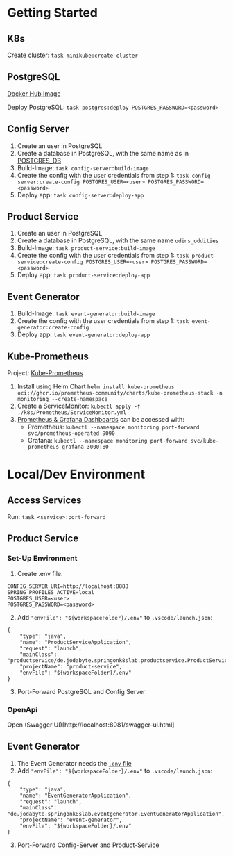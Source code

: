 # Getting Started

## K8s

Create cluster: `task minikube:create-cluster`

## PostgreSQL

[Docker Hub Image](https://hub.docker.com/_/postgres/)

Deploy PostgreSQL: `task postgres:deploy POSTGRES_PASSWORD=<password>`

## Config Server

1. Create an user in PostgreSQL
2. Create a database in PostgreSQL, with the same name as in [POSTGRES_DB](k8s/Config-Server/ConfigMap.yml)
3. Build-Image: `task config-server:build-image`
4. Create the config with the user credentials from step 1: `task config-server:create-config POSTGRES_USER=<user> POSTGRES_PASSWORD=<password>`
5. Deploy app: `task config-server:deploy-app`

## Product Service

1. Create an user in PostgreSQL
2. Create a database in PostgreSQL, with the same name `odins_oddities`
3. Build-Image: `task product-service:build-image`
4. Create the config with the user credentials from step 1: `task product-service:create-config POSTGRES_USER=<user> POSTGRES_PASSWORD=<password>`
5. Deploy app: `task product-service:deploy-app`

## Event Generator

1. Build-Image: `task event-generator:build-image`
2. Create the config with the user credentials from step 1: `task event-generator:create-config`
3. Deploy app: `task event-generator:deploy-app`

## Kube-Prometheus

Project: [Kube-Prometheus](https://prometheus-operator.dev/kube-prometheus/kube/access-ui/)

1. Install using Helm Chart `helm install kube-prometheus oci://ghcr.io/prometheus-community/charts/kube-prometheus-stack -n monitoring --create-namespace`
2. Create a ServiceMonitor: `kubectl apply -f ./k8s/Prometheus/ServiceMonitor.yml`
3. [Prometheus & Grafana Dashboards](https://prometheus-operator.dev/kube-prometheus/kube/access-ui/) can be accessed with:
    - Prometheus: `kubectl --namespace monitoring port-forward svc/prometheus-operated 9090`
    - Grafana: `kubectl --namespace monitoring port-forward svc/kube-prometheus-grafana 3000:80`

# Local/Dev Environment

## Access Services

Run: `task <service>:port-forward`

## Product Service

### Set-Up Environment

1. Create .env file:
```
CONFIG_SERVER_URI=http://localhost:8888
SPRING_PROFILES_ACTIVE=local
POSTGRES_USER=<user>
POSTGRES_PASSWORD=<password>
```
2. Add `"envFile": "${workspaceFolder}/.env"` to `.vscode/launch.json`:
```
{
    "type": "java",
    "name": "ProductServiceApplication",
    "request": "launch",
    "mainClass": "productservice/de.jodabyte.springonk8slab.productservice.ProductServiceApplication",
    "projectName": "product-service",
    "envFile": "${workspaceFolder}/.env"
}
```
3. Port-Forward PostgreSQL and Config Server

### OpenApi

Open (Swagger UI)[http://localhost:8081/swagger-ui.html]

## Event Generator

1. The Event Generator needs the [`.env` file](#set-up-environment)
2. Add `"envFile": "${workspaceFolder}/.env"` to `.vscode/launch.json`:
```
{
    "type": "java",
    "name": "EventGeneratorApplication",
    "request": "launch",
    "mainClass": "de.jodabyte.springonk8slab.eventgenerator.EventGeneratorApplication",
    "projectName": "event-generator",
    "envFile": "${workspaceFolder}/.env"
}
```
3. Port-Forward Config-Server and Product-Service